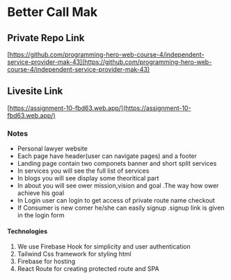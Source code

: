 # Better Call Mak


## Private Repo Link
[https://github.com/programming-hero-web-course-4/independent-service-provider-mak-43](https://github.com/programming-hero-web-course-4/independent-service-provider-mak-43)

## Livesite Link

[https://assignment-10-fbd63.web.app/](https://assignment-10-fbd63.web.app/)

### Notes

* Personal lawyer website
* Each page have header(user can navigate pages) and a footer
* Landing page contain two componets banner and  short split services 
* In services  you will see the full list of services 
* In blogs you will see display some theoritical part
* In about you will see ower mission,vision and goal .The way how ower achieve his goal
* In Login user can login to get access of private route name checkout 
* If Consumer is new comer he/she can easily signup .signup link is given in the login form

#### Technologies 

1. We use Firebase Hook for simplicity and user authentication 
2. Tailwind Css framework for styling html 
3. Firebase for hosting
4. React Route for creating protected route and SPA
